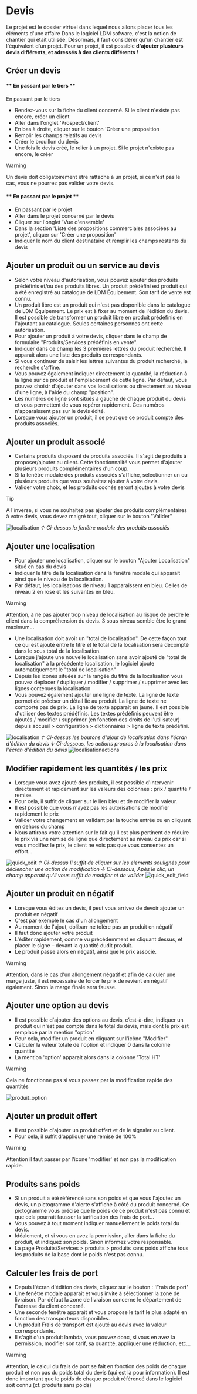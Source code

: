  # Devis

 Le projet est le dossier virtuel dans lequel nous allons placer tous les éléments d'une affaire
 Dans le logiciel LDM sofware, c'est la notion de chantier qui était utilisée.
 Désormais, il faut considérer qu'un chantier est l'équivalent d'un projet.
 Pour un projet, il est possible **d'ajouter plusieurs devis différents, et adressés à des clients différents !**


## Créer un devis

<!-- tabs:start -->

#### ** En passant par le tiers **

En passant par le tiers
* Rendez-vous sur la fiche du client concerné. Si le client n'existe pas encore, créer un client
* Aller dans l'onglet 'Prospect/client'
* En bas à droite, cliquer sur le bouton 'Créer une proposition
* Remplir les champs relatifs au devis
* Créer le brouillon du devis
* Une fois le devis créé, le relier à un projet. Si le projet n'existe pas encore, le créer

> [!WARNING]
> Un devis doit obligatoirement être rattaché à un projet, si ce n'est pas le cas, vous ne pourrez pas valider votre devis.

#### ** En passant par le projet **
* En passant par le projet
* Aller dans le projet concerné par le devis
* Cliquer sur l'onglet 'Vue d'ensemble'
* Dans la section 'Liste des propositions commerciales associées au projet', cliquer sur 'Créer une proposition'
* Indiquer le nom du client destinataire et remplir les champs restants du devis

<!-- tabs:end -->

## Ajouter un produit ou un service au devis

* Selon votre niveau d'autorisation, vous pouvez ajouter des produits prédéfinis et/ou des produits libres. Un produit prédéfini est produit qui a été enregistré au catalogue de LDM Équipement. Son tarif de vente est connu.
* Un produit libre est un produit qui n'est pas disponible dans le catalogue de LDM Équipement. Le prix est à fixer au moment de l'édition du devis. Il est possible de transformer un produit libre en produit prédéfinis en l'ajoutant au catalogue. Seules certaines personnes ont cette autorisation.
* Pour ajouter un produit à votre devis, cliquer dans le champ de formulaire "Produits/Services prédéfinis en vente".
* Indiquer dans ce champ les 3 premières lettres du produit recherché. Il apparait alors une liste des produits correspondants.
* Si vous continuer de saisir les lettres suivantes du produit recherché, la recherche s'affine.
* Vous pouvez également indiquer directement la quantité, la réduction à la ligne sur ce produit et l'emplacement de cette ligne. Par défaut, vous pouvez choisir d'ajouter dans vos localisations ou directement au niveau d'une ligne, à l'aide du champ "position".
* Les numéros de ligne sont situés à gauche de chaque produit du devis et vous permettent de vous repérer rapidement. Ces numéros n'apparaissent pas sur le devis édité.
* Lorsque vous ajouter un produit, il se peut que ce produit compte des produits associés.

## Ajouter un produit associé

* Certains produits disposent de produits associés. Il s'agit de produits à proposer/ajouter au client. Cette fonctionnalité vous permet d'ajouter plusieurs produits complémentaires d'un coup.
* Si la fenêtre modale des produits associés s'affiche, sélectionner un ou plusieurs produits que vous souhaitez ajouter à votre devis.
* Valider votre choix, et les produits cochés seront ajoutés à votre devis

> [!TIP]
> A l'inverse, si vous ne souhaitez pas ajouter des produits complémentaires à votre devis, vous devez malgré tout, cliquer sur le bouton "Valider"

![localisation](_media/localisation.jpg)
*↑ Ci-dessus la fenêtre modale des produits associés*

## Ajouter une localisation

* Pour ajouter une localisation, cliquer sur le bouton "Ajouter Localisation" situé en bas du devis
* Indiquer le titre de la localisation dans la fenêtre modale qui apparait ainsi que le niveau de la localisation.
* Par défaut, les localisations de niveau 1 apparaissent en bleu. Celles de niveau 2 en rose et les suivantes en bleu. 

> [!WARNING]
> Attention, à ne pas ajouter trop niveau de localisation au risque de perdre le client dans la compréhension du devis. 3 sous niveau semble être le grand maximum…

* Une localisation doit avoir un "total de localisation". De cette façon tout ce qui est ajouté entre le titre et le total de la localisation sera décompté dans le sous total de la localisation.
* Lorsque j'ajoute une nouvelle localisation sans avoir ajouté de "total de localisation" à la précédente localisation, le logiciel ajoute automatiquement le "total de localisation"
* Depuis les icones situées sur la rangée du titre de la localisation vous pouvez déplacer / dupliquer / modifier / supprimer / supprimer avec les lignes contenues la localisation
* Vous pouvez également ajouter une ligne de texte. La ligne de texte permet de préciser un détail lié au produit. La ligne de texte ne comporte pas de prix. La ligne de texte apparait en jaune. Il est possible d'utiliser des textes prédéfinis. Les textes prédéfinis peuvent être ajoutés / modifier / supprimer (en fonction des droits de l'utilisateur) depuis accueil > configuration > dictionnaires > ligne de texte prédéfini.

![localisation](_media/localisation.jpg)
*↑ Ci-dessus les boutons d'ajout de localisation dans l'écran d'édition du devis
↓ Ci-dessous, les actions propres à la localisation dans l'écran d'édition du devis*
![localisationactions](_media/localisation_actions.jpg)

## Modifier rapidement les quantités / les prix

* Lorsque vous avez ajouté des produits, il est possible d'intervenir directement et rapidement sur les valeurs des colonnes : prix / quantité / remise.
* Pour cela, il suffit de cliquer sur le lien bleu et de modifier la valeur.
* Il est possible que vous n'ayez pas les autorisations de modifier rapidement le prix
* Valider votre changement en validant par la touche entrée ou en cliquant en dehors du champ
* Nous attirons votre attention sur le fait qu'il est plus pertinent de réduire le prix via une remise de ligne que directement au niveau du prix car si vous modifiez le prix, le client ne vois pas que vous consentez un effort…

![quick_edit](_media/quick_edit.jpg)
*↑ Ci-dessus Il suffit de cliquer sur les éléments soulignés pour déclencher une action de modification
↓ Ci-dessous, Apès le clic, un champ apparait qu'il vous suffit de modifier et de valider*
![quick_edit_field](_media/quick_edit_field.jpg) 


## Ajouter un produit en négatif
* Lorsque vous éditez un devis, il peut vous arrivez de devoir ajouter un produit en négatif
* C'est par exemple le cas d'un allongement
* Au moment de l'ajout, dolibarr ne tolère pas un produit en négatif
* Il faut donc ajouter votre produit
* L'éditer rapidement, comme vu précédemment en cliquant dessus, et placer le signe – devant la quantité dudit produit.
* Le produit passe alors en négatif, ainsi que le prix associé.

> [!WARNING]
> Attention, dans le cas d'un allongement négatif et afin de calculer une marge juste, il est nécessaire de forcer le prix de revient en négatif également. Sinon la marge finale sera fausse.

## Ajouter une option au devis

* Il est possible d'ajouter des options au devis, c’est-à-dire, indiquer un produit qui n'est pas compté dans le total du devis, mais dont le prix est remplacé par la mention "option"
* Pour cela, modifier un produit en cliquant sur l'icône "Modifier"
* Calculer la valeur totale de l'option et indiquer 0 dans la colonne quantité
* La mention 'option' apparait alors dans la colonne 'Total HT'

> [!WARNING]
> Cela ne fonctionne pas si vous passez par la modification rapide des quantités

![produit_option](_media/produit_option.jpg)

## Ajouter un produit offert

* Il est possible d'ajouter un produit offert et de le signaler au client.
* Pour cela, il suffit d'appliquer une remise de 100% 

> [!WARNING]
> Attention il faut passer par l'icone 'modifier' et non pas la modification rapide.

## Produits sans poids

* Si un produit a été référencé sans son poids et que vous l'ajoutez un devis, un pictogramme d'alerte s'affiche à côté du produit concerné. Ce pictogramme vous précise que le poids de ce produit n'est pas connu et que cela pourrait fausser la tarification des frais de port…
* Vous pouvez à tout moment indiquer manuellement le poids total du devis.
* Idéalement, et si vous en avez la permission, aller dans la fiche du produit, et indiquez son poids. Sinon informez votre responsable.
* La page Produits/Services > produits > produits sans poids affiche tous les produits de la base dont le poids n'est pas connu.

## Calculer les frais de port

* Depuis l'écran d'édition des devis, cliquez sur le bouton : 'Frais de port'
* Une fenêtre modale apparait et vous invite à sélectionner la zone de livraison. Par défaut la zone de livraison concerne le département de l'adresse du client concerné.
* Une seconde fenêtre apparait et vous propose le tarif le plus adapté en fonction des transporteurs disponibles.
* Un produit Frais de transport est ajouté au devis avec la valeur correspondante.
* Il s'agit d'un produit lambda, vous pouvez donc, si vous en avez la permission, modifier son tarif, sa quantité, appliquer une réduction, etc…
> [!WARNING]
> Attention, le calcul du frais de port se fait en fonction des poids de chaque produit et non pas du poids total du devis (qui est là pour information). Il est donc important que le poids de chaque produit référencé dans le logiciel soit connu (cf. produits sans poids) 










